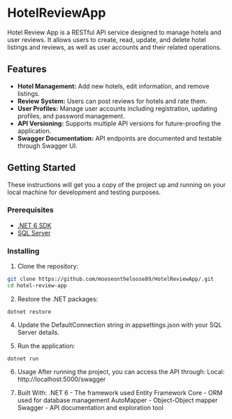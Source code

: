 # HotelReviewApp

Hotel Review App is a RESTful API service designed to manage hotels and user reviews. It allows users to create, read, update, and delete hotel listings and reviews, as well as user accounts and their related operations.

## Features

- **Hotel Management:** Add new hotels, edit information, and remove listings.
- **Review System:** Users can post reviews for hotels and rate them.
- **User Profiles:** Manage user accounts including registration, updating profiles, and password management.
- **API Versioning:** Supports multiple API versions for future-proofing the application.
- **Swagger Documentation:** API endpoints are documented and testable through Swagger UI.

## Getting Started

These instructions will get you a copy of the project up and running on your local machine for development and testing purposes.

### Prerequisites

- [.NET 6 SDK](https://dotnet.microsoft.com/download)
- [SQL Server](https://www.microsoft.com/sql-server/sql-server-downloads)

### Installing

1. Clone the repository:
```bash
git clone https://github.com/mooseontheloose89/HotelReviewApp/.git
cd hotel-review-app
```
2. Restore the .NET packages:
```
dotnet restore
```
4. Update the DefaultConnection string in appsettings.json with your SQL Server details.

5. Run the application:
```
dotnet run
```
6. Usage
After running the project, you can access the API through:
Local: http://localhost:5000/swagger

7. Built With:
.NET 6 - The framework used
Entity Framework Core - ORM used for database management
AutoMapper - Object-Object mapper
Swagger - API documentation and exploration tool
